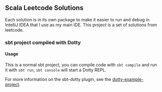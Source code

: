 ## Scala Leetcode Solutions
Each solution is in its own package to make it easier to run and debug
in IntelliJ IDEA that I use as my main IDE. 
This project is a set of solutions from leetcode. 

### sbt project compiled with Dotty

#### Usage

This is a normal sbt project, you can compile code with `sbt compile` and run it
with `sbt run`, `sbt console` will start a Dotty REPL.

For more information on the sbt-dotty plugin, see the
[dotty-example-project](https://github.com/lampepfl/dotty-example-project/blob/master/README.md).

